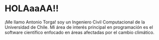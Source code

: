 # HOLAaaAA!!
¡Me llamo Antonio Torga! soy un Ingeniero Civil Computacional de la Universidad de Chile. Mi área de interés principal en programación es el software científico enfocado en áreas afectadas por el cambio climático.

<!--
**AntonioTorga/AntonioTorga** is a ✨ _special_ ✨ repository because its `README.md` (this file) appears on your GitHub profile.

Here are some ideas to get you started:

- 🔭 I’m currently working on ...
- 🌱 I’m currently learning ...
- 👯 I’m looking to collaborate on ...
- 🤔 I’m looking for help with ...
- 💬 Ask me about ...
- 📫 How to reach me: ...
- 😄 Pronouns: ...
- ⚡ Fun fact: ...
-->
